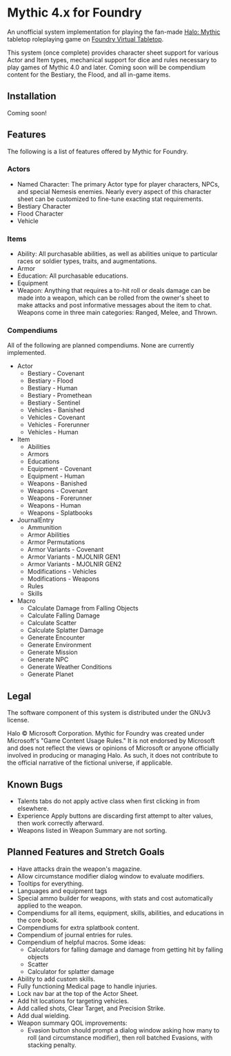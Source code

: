 # Mythic 4.x for Foundry

An unofficial system implementation for playing the fan-made [Halo: Mythic](https://www.reddit.com/r/HaloMythic/) tabletop roleplaying game on [Foundry Virtual Tabletop](https://foundryvtt.com/).

This system (once complete) provides character sheet support for various Actor and Item types, mechanical support for dice and rules necessary to play games of Mythic 4.0 and later. Coming soon will be compendium content for the Bestiary, the Flood, and all in-game items.

## Installation

Coming soon!

## Features

The following is a list of features offered by Mythic for Foundry.

### Actors

* Named Character: The primary Actor type for player characters, NPCs, and special Nemesis enemies. Nearly every aspect of this character sheet can be customized to fine-tune exacting stat requirements.
* Bestiary Character
* Flood Character
* Vehicle

### Items

* Ability: All purchasable abilities, as well as abilities unique to particular races or soldier types, traits, and augmentations.
* Armor
* Education: All purchasable educations.
* Equipment
* Weapon: Anything that requires a to-hit roll or deals damage can be made into a weapon, which can be rolled from the owner's sheet to make attacks and post informative messages about the item to chat. Weapons come in three main categories: Ranged, Melee, and Thrown.

### Compendiums

All of the following are planned compendiums. None are currently implemented.

* Actor
    * Bestiary - Covenant
    * Bestiary - Flood
    * Bestiary - Human
    * Bestiary - Promethean
    * Bestiary - Sentinel
    * Vehicles - Banished
    * Vehicles - Covenant
    * Vehicles - Forerunner
    * Vehicles - Human
* Item
    * Abilities
    * Armors
    * Educations
    * Equipment - Covenant
    * Equipment - Human
    * Weapons - Banished
    * Weapons - Covenant
    * Weapons - Forerunner
    * Weapons - Human
    * Weapons - Splatbooks
* JournalEntry
    * Ammunition
    * Armor Abilities
    * Armor Permutations
    * Armor Variants - Covenant
    * Armor Variants - MJOLNIR GEN1
    * Armor Variants - MJOLNIR GEN2
    * Modifications - Vehicles
    * Modifications - Weapons
    * Rules
    * Skills
* Macro
    * Calculate Damage from Falling Objects
    * Calculate Falling Damage
    * Calculate Scatter
    * Calculate Splatter Damage
    * Generate Encounter
    * Generate Environment
    * Generate Mission
    * Generate NPC
    * Generate Weather Conditions
    * Generate Planet

## Legal

The software component of this system is distributed under the GNUv3 license.

Halo &copy; Microsoft Corporation. Mythic for Foundry was created under Microsoft's "Game Content Usage Rules." It is not endorsed by Microsoft and does not reflect the views or opinions of Microsoft or anyone officially involved in producing or managing Halo. As such, it does not contribute to the official narrative of the fictional universe, if applicable.

## Known Bugs

* Talents tabs do not apply active class when first clicking in from elsewhere.
* Experience Apply buttons are discarding first attempt to alter values, then work correctly afterward.
* Weapons listed in Weapon Summary are not sorting.

## Planned Features and Stretch Goals

* Have attacks drain the weapon's magazine.
* Allow circumstance modifier dialog window to evaluate modifiers.
* Tooltips for everything.
* Languages and equipment tags 
* Special ammo builder for weapons, with stats and cost automatically applied to the weapon.
* Compendiums for all items, equipment, skills, abilities, and educations in the core book.
* Compendiums for extra splatbook content.
* Compendium of journal entries for rules.
* Compendium of helpful macros. Some ideas:
    * Calculators for falling damage and damage from getting hit by falling objects
    * Scatter
    * Calculator for splatter damage
* Ability to add custom skills.
* Fully functioning Medical page to handle injuries.
* Lock nav bar at the top of the Actor Sheet.
* Add hit locations for targeting vehicles.
* Add called shots, Clear Target, and Precision Strike.
* Add dual wielding.
* Weapon summary QOL improvements:
    * Evasion button should prompt a dialog window asking how many to roll (and circumstance modifier), then roll batched Evasions, with stacking penalty.
